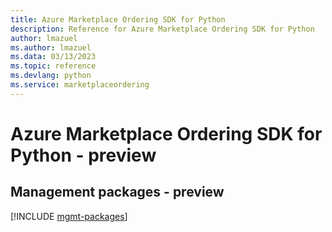 ```yaml
---
title: Azure Marketplace Ordering SDK for Python
description: Reference for Azure Marketplace Ordering SDK for Python
author: lmazuel
ms.author: lmazuel
ms.data: 03/13/2023
ms.topic: reference
ms.devlang: python
ms.service: marketplaceordering
---
```

# Azure Marketplace Ordering SDK for Python - preview

## Management packages - preview
[!INCLUDE [mgmt-packages](marketplace-ordering-mgmt-index.md)]